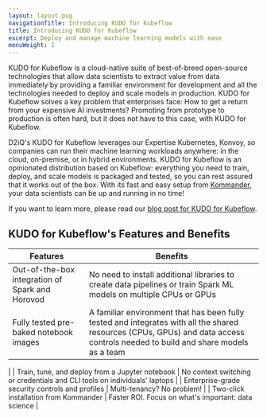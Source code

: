 ```yaml
---
layout: layout.pug
navigationTitle: Introducing KUDO for Kubeflow
title: Introducing KUDO for Kubeflow
excerpt: Deploy and manage machine learning models with ease
menuWeight: 1
---
```

KUDO for Kubeflow is a cloud-native suite of best-of-breed open-source technologies that allow data scientists to extract value from data immediately by providing a familiar environment for development and all the technologies needed to deploy and scale models in production. KUDO for Kubeflow solves a key problem that enterprises face: How to get a return from your expensive AI investments? Promoting from prototype to production is often hard, but it does not have to this case, with KUDO for Kubeflow.

D2iQ's KUDO for Kubeflow leverages our Expertise Kubernetes, Konvoy, so companies can run their machine learning workloads anywhere: in the cloud, on-premise, or in hybrid environments.
KUDO for Kubeflow is an opinionated distribution based on Kubeflow: everything you need to train, deploy, and scale models is packaged and tested, so you can rest assured that it works out of the box. With its fast and easy setup from [Kommander](/dkp/kommander/), your data scientists can be up and running in no time!

If you want to learn more, please read our [blog post for KUDO for Kubeflow](https://d2iq.com/blog/kudo-for-kubeflow-the-enterprise-machine-learning-platform).

## KUDO for Kubeflow's Features and Benefits

| **Features**                                      | **Benefits**                                                 |
| ------------------------------------------------- | ------------------------------------------------------------ |
| Out-of-the-box integration of Spark and Horovod   | No need to install additional libraries to create data pipelines or train Spark ML models on multiple CPUs or GPUs |
| Fully tested pre-baked notebook images            | A familiar environment that has been fully tested and integrates with all the shared resources (CPUs, GPUs) and data access controls needed to build and share models as a team |
 |
| Train, tune, and deploy from a Jupyter notebook   | No context switching or credentials and CLI tools on individuals' laptops    |
| Enterprise-grade security controls and profiles   | Multi-tenancy? No problem!                                      |
| Two-click installation from Kommander             | Faster ROI. Focus on what's important: data science             |

